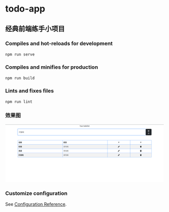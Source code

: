 # todo-app
## 经典前端练手小项目


### Compiles and hot-reloads for development
```
npm run serve
```

### Compiles and minifies for production
```
npm run build
```

### Lints and fixes files
```
npm run lint
```

### 效果图
![效果图](img/微信截图_20230718153533.png)


### Customize configuration
See [Configuration Reference](https://cli.vuejs.org/config/).
